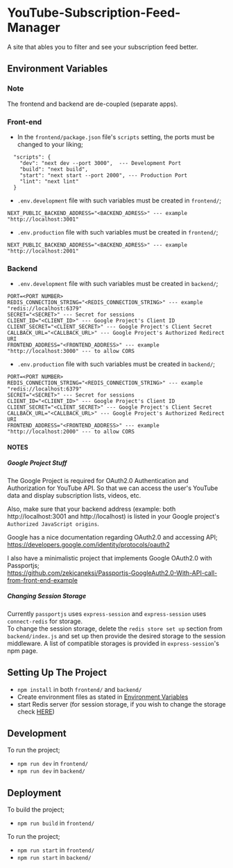 # YouTube-Subscription-Feed-Manager
A site that ables you to filter and see your subscription feed better.


## Environment Variables
### Note
The frontend and backend are de-coupled (separate apps).
### Front-end
- In the `frontend/package.json` file's `scripts` setting, the ports must be changed to your liking;
```
  "scripts": {
    "dev": "next dev --port 3000",  --- Development Port
    "build": "next build",
    "start": "next start --port 2000", --- Production Port
    "lint": "next lint"
  }
```
- `.env.development` file with such variables must be created in `frontend/`;
```
NEXT_PUBLIC_BACKEND_ADDRESS="<BACKEND_ADRESS>" --- example "http://localhost:3001"
```
- `.env.production` file with such variables must be created in `frontend/`;
```
NEXT_PUBLIC_BACKEND_ADDRESS="<BACKEND_ADRESS>" --- example "http://localhost:2001"
```

### Backend
- `.env.development` file with such variables must be created in `backend/`;
```
PORT=<PORT NUMBER>
REDIS_CONNECTION_STRING="<REDIS_CONNECTION_STRING>" --- example "redis://localhost:6379"
SECRET="<SECRET>" --- Secret for sessions
CLIENT_ID="<CLIENT_ID>" --- Google Project's Client ID
CLIENT_SECRET="<CLIENT_SECRET>" --- Google Project's Client Secret
CALLBACK_URL="<CALLBACK_URL>" --- Google Project's Authorized Redirect URI
FRONTEND_ADDRESS="<FRONTEND_ADDRESS>" --- example "http://localhost:3000" --- to allow CORS
```
- `.env.production` file with such variables must be created in `backend/`;
```
PORT=<PORT NUMBER>
REDIS_CONNECTION_STRING="<REDIS_CONNECTION_STRING>" --- example "redis://localhost:6379"
SECRET="<SECRET>" --- Secret for sessions
CLIENT_ID="<CLIENT_ID>" --- Google Project's Client ID
CLIENT_SECRET="<CLIENT_SECRET>" --- Google Project's Client Secret
CALLBACK_URL="<CALLBACK_URL>" --- Google Project's Authorized Redirect URI
FRONTEND_ADDRESS="<FRONTEND_ADDRESS>" --- example "http://localhost:2000" --- to allow CORS
```
#### NOTES

##### Google Project Stuff
The Google Project is required for OAuth2.0 Authentication and Authorization for YouTube API. So that we can access the user's YouTube data and display subscription lists, videos, etc.

Also, make sure that your backend address (example: both http://localhost:3001 and http://localhost) is listed in your Google project's `Authorized JavaScript origins`.

Google has a nice documentation regarding OAuth2.0 and accessing API; <br>
https://developers.google.com/identity/protocols/oauth2

I also have a minimalistic project that implements Google OAuth2.0 with Passportjs; <br>
https://github.com/zekicaneksi/Passportjs-GoogleAuth2.0-With-API-call-from-front-end-example

##### Changing Session Storage
Currently `passportjs` uses `express-session` and `express-session` uses `connect-redis` for storage. <br>
To change the session storage, delete the `redis store set up` section from `backend/index.js` and set up then provide the desired storage to the session middleware. A list of compatible storages is provided in `express-session`'s npm page.

## Setting Up The Project
- `npm install` in both `frontend/` and `backend/`
- Create environment files as stated in [Environment Variables](#environment-variables)
- start Redis server (for session storage, if you wish to change the storage check [HERE](#changing-session-storage))

## Development
To run the project;
- `npm run dev` in `frontend/`
- `npm run dev` in `backend/`

## Deployment
To build the project;
- `npm run build` in `frontend/`

To run the project;
- `npm run start` in `frontend/`
- `npm run start` in `backend/`
